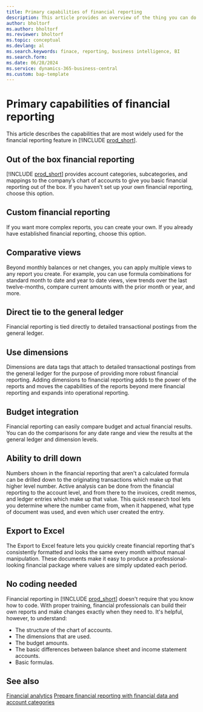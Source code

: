 ```yaml
---
title: Primary capabilities of financial reporting
description: This article provides an overview of the thing you can do with financial reporting.
author: bholtorf
ms.author: bholtorf
ms.reviewer: bholtorf
ms.topic: conceptual
ms.devlang: al
ms.search.keywords: finace, reporting, business intelligence, BI
ms.search.form: 
ms.date: 06/28/2024
ms.service: dynamics-365-business-central
ms.custom: bap-template
---
```


# Primary capabilities of financial reporting

This article describes the capabilities that are most widely used for the financial reporting feature in [!INCLUDE [prod_short](includes/prod_short.md)].

## Out of the box financial reporting

[!INCLUDE [prod_short](includes/prod_short.md)] provides account categories, subcategories, and mappings to the company’s chart of accounts to give you basic financial reporting out of the box. If you haven't set up your own financial reporting, choose this option.

## Custom financial reporting

If you want more complex reports, you can create your own. If you already have established financial reporting, choose this option.

## Comparative views

Beyond monthly balances or net changes, you can apply multiple views to any report you create. For example, you can use formula combinations for standard month to date and year to date views, view trends over the last twelve-months, compare current amounts with the prior month or year, and more.

## Direct tie to the general ledger

Financial reporting is tied directly to detailed transactional postings from the general ledger.

## Use dimensions

Dimensions are data tags that attach to detailed transactional postings from the general ledger for the purpose of providing more robust financial reporting. Adding dimensions to financial reporting adds to the power of the reports and moves the capabilities of the reports beyond mere financial reporting and expands into operational reporting. 

## Budget integration

Financial reporting can easily compare budget and actual financial results. You can do the comparisons for any date range and view the results at the general ledger and dimension levels.

## Ability to drill down

Numbers shown in the financial reporting that aren't a calculated formula can be drilled down to the originating transactions which make up that higher level number. Active analysis can be done from the financial reporting to the account level, and from there to the invoices, credit memos, and ledger entries which make up that value. This quick research tool lets you determine where the number came from, when it happened, what type of document was used, and even which user created the entry.

## Export to Excel

The Export to Excel feature lets you quickly create financial reporting that's consistently formatted and looks the same every month without manual manipulation. These documents make it easy to produce a professional-looking financial package where values are simply updated each period.

## No coding needed

Financial reporting in [!INCLUDE [prod_short](includes/prod_short.md)] doesn't require that you know how to code. With proper training, financial professionals can build their own reports and make changes exactly when they need to. It's helpful, however, to understand:

* The structure of the chart of accounts.
* The dimensions that are used.
* The budget amounts.
* The basic differences between balance sheet and income statement accounts.
* Basic formulas.

## See also

[Financial analytics](bi.md)
[Prepare financial reporting with financial data and account categories](bi-how-work-account-schedule.md)